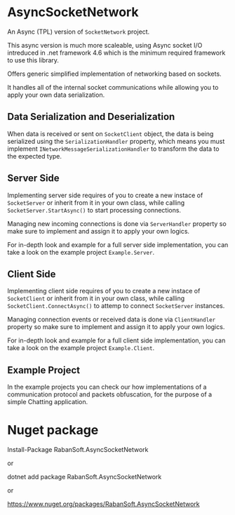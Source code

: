 # AsyncSocketNetwork
An Async (TPL) version of <code>SocketNetwork</code> project.

This async version is much more scaleable, using Async socket I/O intreduced in .net framework 4.6 which is the minimum required framework to use this library.

Offers generic simplified implementation of networking based on sockets. 

It handles all of the internal socket communications while allowing you to apply your own data serialization.

## Data Serialization and Deserialization
When data is received or sent on <code>SocketClient</code> object, the data is being serialized using the <code>SerializationHandler</code> property, which means you must implement <code>INetworkMessageSerializationHandler</code> to transform the data to the expected type.

## Server Side
Implementing server side requires of you to create a new instace of <code>SocketServer</code> or inherit from it in your own class, while calling <code>SocketServer.StartAsync()</code> to start processing connections.

Managing new incoming connections is done via <code>ServerHandler</code> property so make sure to implement and assign it to apply your own logics.

For in-depth look and example for a full server side implementation, you can take a look on the example project <code>Example.Server</code>.

## Client Side
Implementing client side requires of you to create a new instace of <code>SocketClient</code> or inherit from it in your own class, while calling <code>SocketClient.ConnectAsync()</code> to attemp to connect <code>SocketServer</code> instances.

Managing connection events or received data is done via <code>ClientHandler</code> property so make sure to implement and assign it to apply your own logics.

For in-depth look and example for a full client side implementation, you can take a look on the example project <code>Example.Client</code>.

## Example Project
In the example projects you can check our how implementations of a communication protocol and packets obfuscation, for the purpose of a simple Chatting application.

# Nuget package
Install-Package RabanSoft.AsyncSocketNetwork

or

dotnet add package RabanSoft.AsyncSocketNetwork

or

https://www.nuget.org/packages/RabanSoft.AsyncSocketNetwork